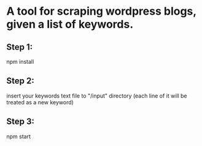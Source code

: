 # A tool for scraping wordpress blogs, given a list of keywords.

## Step 1:
npm install

## Step 2:
insert your keywords text file to "/input" directory (each line of it will be treated as a new keyword)

## Step 3:
npm start
